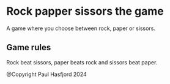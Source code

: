# Rock papper sissors the game
A game where you choose between rock, paper or sissors. 

## Game rules
Rock beat sissors, paper beats rock and sissors beat paper.


@Copyright Paul Hasfjord 2024
